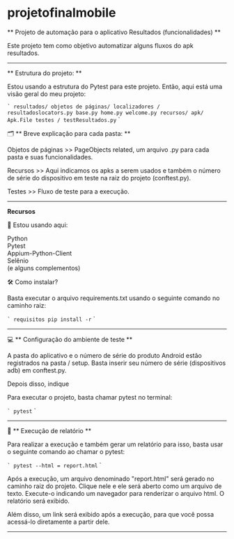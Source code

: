 # projetofinalmobile

** Projeto de automação para o aplicativo Resultados (funcionalidades) **

Este projeto tem como objetivo automatizar alguns fluxos do apk resultados. 

___

** Estrutura do projeto: **

Estou usando a estrutura do Pytest para este projeto. Então, aqui está uma visão geral do meu projeto:

`` `
resultados/
  objetos de páginas/
      localizadores /
          resultadoslocators.py
      base.py
      home.py
      welcome.py
  recursos/
      apk/
          Apk.File
  testes /
      testResultados.py
`` `

🗂 ** Breve explicação para cada pasta: **

Objetos de páginas >> PageObjects related, um arquivo .py para cada pasta e suas funcionalidades.

Recursos >> Aqui indicamos os apks a serem usados e também o número de série do dispositivo em teste na raiz do projeto (conftest.py).

Testes >> Fluxo de teste para a execução.
___

**Recursos**

🎯 Estou usando aqui:

Python <br>
Pytest <br>
Appium-Python-Client <br>
Selênio <br>
(e alguns complementos) <br>

🛠 Como instalar?

Basta executar o arquivo requirements.txt usando o seguinte comando no caminho raiz:

`` `
requisitos pip install -r
`` `
___

💻 ** Configuração do ambiente de teste **

A pasta do aplicativo e o número de série do produto Android estão registrados na pasta / setup.
Basta inserir seu número de série (dispositivos adb) em conftest.py.

Depois disso, indique

Para executar o projeto, basta chamar pytest no terminal:

`` `
pytest
`` `
___

📝 ** Execução de relatório **

Para realizar a execução e também gerar um relatório para isso, basta usar o seguinte comando ao chamar o pytest:

`` `
pytest --html = report.html
`` `

Após a execução, um arquivo denominado "report.html" será gerado no caminho raiz do projeto. Clique nele e ele será aberto como um arquivo de texto. Execute-o indicando um navegador para renderizar o arquivo html. O relatório será exibido.

Além disso, um link será exibido após a execução, para que você possa acessá-lo diretamente a partir dele.

___
